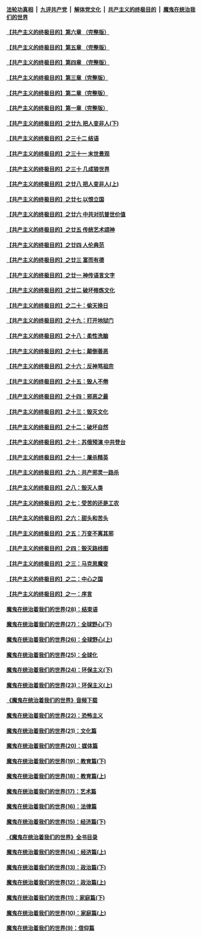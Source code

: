 ####  [法轮功真相](../../../../basic/blob/master/README.md?t=05312131) &nbsp;|&nbsp; [九评共产党](../../../../9ping.md/blob/master/README.md?t=05312131) &nbsp;|&nbsp; [解体党文化](../../../../jtdwh.md/blob/master/README.md?t=05312131)  &nbsp;|&nbsp; [共产主义的终极目的](../../../../gczydzjmd.md/blob/master/README.md?t=05312131) &nbsp;|&nbsp; [魔鬼在统治我们的世界](../../../../mgztzwmdsj.md/blob/master/README.md?t=05312131) 

#### [【共产主义的终极目的】第六章 （完整版）](../pages/nsc422/n11428913.md?t=05312131) 

#### [【共产主义的终极目的】第五章 （完整版）](../pages/nsc422/n11428912.md?t=05312131) 

#### [【共产主义的终极目的】第四章 （完整版）](../pages/nsc422/n11428907.md?t=05312131) 

#### [【共产主义的终极目的】第三章（完整版）](../pages/nsc422/n11428848.md?t=05312131) 

#### [【共产主义的终极目的】第二章（完整版）](../pages/nsc422/n11428831.md?t=05312131) 

#### [【共产主义的终极目的】第一章（完整版）](../pages/nsc422/n11417651.md?t=05312131) 

#### [【共产主义的终极目的】之廿九 把人变非人(下)](../pages/nsc422/n11344140.md?t=05312131) 

#### [【共产主义的终极目的】之三十二 结语](../pages/nsc422/n11360535.md?t=05312131) 

#### [【共产主义的终极目的】之三十一 末世景观](../pages/nsc422/n11351129.md?t=05312131) 

#### [【共产主义的终极目的】之三十 几成狼世界](../pages/nsc422/n11348280.md?t=05312131) 

#### [【共产主义的终极目的】之廿八 把人变非人(上)](../pages/nsc422/n11340492.md?t=05312131) 

#### [【共产主义的终极目的】之廿七 以恨立国](../pages/nsc422/n11336944.md?t=05312131) 

#### [【共产主义的终极目的】之廿六 中共对抗普世价值](../pages/nsc422/n11324785.md?t=05312131) 

#### [【共产主义的终极目的】之廿五 传统艺术颂神](../pages/nsc422/n11296396.md?t=05312131) 

#### [【共产主义的终极目的】之廿四 人伦典范](../pages/nsc422/n11296397.md?t=05312131) 

#### [【共产主义的终极目的】之廿三 富而有德](../pages/nsc422/n11283598.md?t=05312131) 

#### [【共产主义的终极目的】之廿一 神传语言文字](../pages/nsc422/n11263265.md?t=05312131) 

#### [【共产主义的终极目的】之廿二 破坏修炼文化](../pages/nsc422/n11245728.md?t=05312131) 

#### [【共产主义的终极目的】之二十：偷天换日](../pages/nsc422/n11238846.md?t=05312131) 

#### [【共产主义的终极目的】之十九：打开地狱门](../pages/nsc422/n11206376.md?t=05312131) 

#### [【共产主义的终极目的】之十八：柔性洗脑](../pages/nsc422/n11199994.md?t=05312131) 

#### [【共产主义的终极目的】之十七：颠倒善恶](../pages/nsc422/n11179782.md?t=05312131) 

#### [【共产主义的终极目的】之十六：反神骂祖宗](../pages/nsc422/n11166798.md?t=05312131) 

#### [【共产主义的终极目的】之十五：毁人不倦](../pages/nsc422/n11166792.md?t=05312131) 

#### [【共产主义的终极目的】之十四：邪恶之最](../pages/nsc422/n11150249.md?t=05312131) 

#### [【共产主义的终极目的】之十三：毁灭文化](../pages/nsc422/n11135227.md?t=05312131) 

#### [【共产主义的终极目的】之十二：破坏自然](../pages/nsc422/n11135214.md?t=05312131) 

#### [【共产主义的终极目的】之十：苏俄预演 中共登台](../pages/nsc422/n11118424.md?t=05312131) 

#### [【共产主义的终极目的】之十一：屠杀精英](../pages/nsc422/n11118442.md?t=05312131) 

#### [【共产主义的终极目的】之九：共产邪灵一路杀](../pages/nsc422/n11114139.md?t=05312131) 

#### [【共产主义的终极目的】之八：毁灭人类](../pages/nsc422/n11108503.md?t=05312131) 

#### [【共产主义的终极目的】之七：受苦的还是工农](../pages/nsc422/n11101809.md?t=05312131) 

#### [【共产主义的终极目的】之六：甜头和苦头](../pages/nsc422/n11096971.md?t=05312131) 

#### [【共产主义的终极目的】之五：万变不离其邪](../pages/nsc422/n11091285.md?t=05312131) 

#### [【共产主义的终极目的】之四：毁灭路线图](../pages/nsc422/n11086284.md?t=05312131) 

#### [【共产主义的终极目的】之三：马克思魔变](../pages/nsc422/n11061941.md?t=05312131) 

#### [【共产主义的终极目的】之二：中心之国](../pages/nsc422/n11047728.md?t=05312131) 

#### [【共产主义的终极目的】之一：序言](../pages/nsc422/n11086077.md?t=05312131) 

#### [魔鬼在统治着我们的世界(28)：结束语](../pages/nsc422/n10936246.md?t=05312131) 

#### [魔鬼在统治着我们的世界(27)：全球野心(下)](../pages/nsc422/n10928319.md?t=05312131) 

#### [魔鬼在统治着我们的世界(26)：全球野心(上)](../pages/nsc422/n10900318.md?t=05312131) 

#### [魔鬼在统治着我们的世界(25)：全球化](../pages/nsc422/n10788205.md?t=05312131) 

#### [魔鬼在统治着我们的世界(24)：环保主义(下)](../pages/nsc422/n10695307.md?t=05312131) 

#### [魔鬼在统治着我们的世界(23)：环保主义(上)](../pages/nsc422/n10688613.md?t=05312131) 

#### [《魔鬼在统治着我们的世界》音频下载](../pages/nsc422/n10635553.md?t=05312131) 

#### [魔鬼在统治着我们的世界(22)：恐怖主义](../pages/nsc422/n10614727.md?t=05312131) 

#### [魔鬼在统治着我们的世界(21)：文化篇](../pages/nsc422/n10597706.md?t=05312131) 

#### [魔鬼在统治着我们的世界(20)：媒体篇](../pages/nsc422/n10586579.md?t=05312131) 

#### [魔鬼在统治着我们的世界(19)：教育篇(下)](../pages/nsc422/n10564808.md?t=05312131) 

#### [魔鬼在统治着我们的世界(18)：教育篇(上)](../pages/nsc422/n10526970.md?t=05312131) 

#### [魔鬼在统治着我们的世界(17)：艺术篇](../pages/nsc422/n10499093.md?t=05312131) 

#### [魔鬼在统治着我们的世界(16)：法律篇](../pages/nsc422/n10485969.md?t=05312131) 

#### [魔鬼在统治着我们的世界(15)：经济篇(下)](../pages/nsc422/n10469975.md?t=05312131) 

#### [《魔鬼在统治着我们的世界》全书目录](../pages/nsc422/n10464261.md?t=05312131) 

#### [魔鬼在统治着我们的世界(14)：经济篇(上)](../pages/nsc422/n10457370.md?t=05312131) 

#### [魔鬼在统治着我们的世界(13)：政治篇(下)](../pages/nsc422/n10448270.md?t=05312131) 

#### [魔鬼在统治着我们的世界(12)：政治篇(上)](../pages/nsc422/n10444576.md?t=05312131) 

#### [魔鬼在统治着我们的世界(11)：家庭篇(下)](../pages/nsc422/n10440961.md?t=05312131) 

#### [魔鬼在统治着我们的世界(10)：家庭篇(上)](../pages/nsc422/n10435448.md?t=05312131) 

#### [魔鬼在统治着我们的世界(9)：信仰篇](../pages/nsc422/n10432159.md?t=05312131) 

